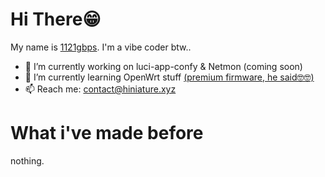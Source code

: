 # Hi There😁
My name is [1121gbps](https://github.com/1121gbps/). I'm a vibe coder btw..

- 🔭 I’m currently working on luci-app-confy & Netmon (coming soon)
- 🌱 I’m currently learning OpenWrt stuff [(premium firmware, he said🤓🤓)](https://web.facebook.com/reyre.wrt)
- 📫 Reach me: [contact@hiniature.xyz](mailto:contact@hiniature.xyz)

# What i've made before
nothing.
